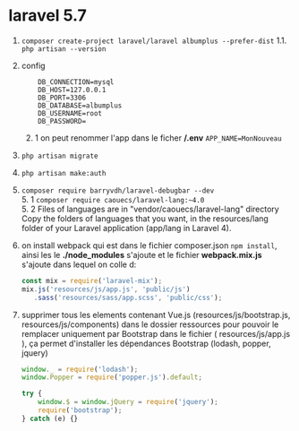 # laravel 5.7
1. `composer create-project laravel/laravel albumplus --prefer-dist`
    1.1. `php artisan --version
`
2. config
    ```
        DB_CONNECTION=mysql
        DB_HOST=127.0.0.1
        DB_PORT=3306
        DB_DATABASE=albumplus
        DB_USERNAME=root
        DB_PASSWORD=
    ```
    2. 1 on peut renommer l'app dans le ficher **/.env** `APP_NAME=MonNouveau`

3. `php artisan migrate` 

4. `php artisan make:auth`
5. `composer require barryvdh/laravel-debugbar --dev`  
    5. 1 `composer require caouecs/laravel-lang:~4.0`  
    5. 2 Files of languages are in "vendor/caouecs/laravel-lang" directory
Copy the folders of languages that you want, in the resources/lang folder of your Laravel application (app/lang in Laravel 4).

6. on install webpack qui est dans le fichier composer.json `npm install`, ainsi les le **./node_modules** s'ajoute et le fichier **webpack.mix.js** s'ajoute dans lequel on colle d:
    ```javascript
    const mix = require('laravel-mix');
    mix.js('resources/js/app.js', 'public/js')
       .sass('resources/sass/app.scss', 'public/css');
    ```
7. supprimer tous les elements contenant Vue.js (resources/js/bootstrap.js, resources/js/components) dans le dossier ressources pour pouvoir le remplacer uniquement par Bootstrap dans le fichier ( resources/js/app.js ), ça permet d'installer les dépendances Bootstrap (lodash, popper,  jquery)
    ```javascript
    window._ = require('lodash');
    window.Popper = require('popper.js').default;
    
    try {
        window.$ = window.jQuery = require('jquery');
        require('bootstrap');
    } catch (e) {}
```

